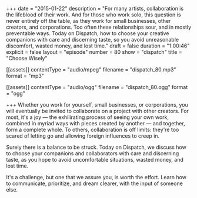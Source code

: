 +++
date = "2015-01-22"
description = "For many artists, collaboration is the lifeblood of their work. And for those who work solo, this question is never entirely off the table, as they work for small businesses, other creators, and corporations. Too often these relationships sour, and in mostly preventable ways. Today on Dispatch, how to choose your creative companions with care and discerning taste, so you avoid unreasonable discomfort, wasted money, and lost time."
draft = false
duration = "1:00:46"
explicit = false
layout = "episode"
number = 80
show = "dispatch"
title = "Choose Wisely"

[[assets]]
  contentType = "audio/mpeg"
  filename = "dispatch_80.mp3"
  format = "mp3"

[[assets]]
  contentType = "audio/ogg"
  filename = "dispatch_80.ogg"
  format = "ogg"

+++
Whether you work for yourself, small businesses, or corporations, you will eventually be invited to collaborate on a project with other creators. For most, it's a joy &mdash; the exhilirating process of seeing your own work, combined in myriad ways with pieces created by another &mdash; and together, form a complete whole. To others, collaboration is off limits: they're too scared of letting go and allowing foreign influences to creep in.

Surely there is a balance to be struck. Today on Dispatch, we discuss how to choose your companions and collaborators with care and discerning taste, as you hope to avoid uncomfortable situations, wasted money, and lost time.

It's a challenge, but one that we assure you, is worth the effort. Learn how to communicate, prioritize, and dream clearer, with the input of someone else.